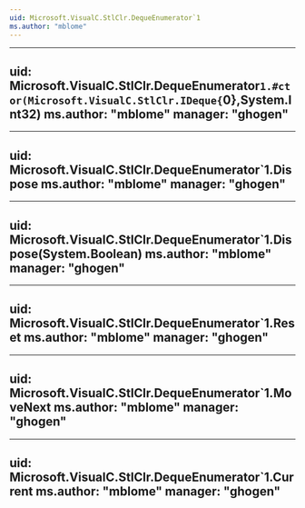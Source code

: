 ```yaml
---
uid: Microsoft.VisualC.StlClr.DequeEnumerator`1
ms.author: "mblome"
---
```


---
uid: Microsoft.VisualC.StlClr.DequeEnumerator`1.#ctor(Microsoft.VisualC.StlClr.IDeque{`0},System.Int32)
ms.author: "mblome"
manager: "ghogen"
---

---
uid: Microsoft.VisualC.StlClr.DequeEnumerator`1.Dispose
ms.author: "mblome"
manager: "ghogen"
---

---
uid: Microsoft.VisualC.StlClr.DequeEnumerator`1.Dispose(System.Boolean)
ms.author: "mblome"
manager: "ghogen"
---

---
uid: Microsoft.VisualC.StlClr.DequeEnumerator`1.Reset
ms.author: "mblome"
manager: "ghogen"
---

---
uid: Microsoft.VisualC.StlClr.DequeEnumerator`1.MoveNext
ms.author: "mblome"
manager: "ghogen"
---

---
uid: Microsoft.VisualC.StlClr.DequeEnumerator`1.Current
ms.author: "mblome"
manager: "ghogen"
---
